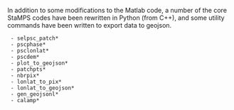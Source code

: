 In addition to some modifications to the Matlab code, a number of the core StaMPS codes have been rewritten in Python (from C++), and some utility commands have been written to export data to geojson.
```
 - selpsc_patch*
 - pscphase*
 - psclonlat*
 - pscdem*
 - plot_to_geojson*
 - patchpts*
 - nbrpix*
 - lonlat_to_pix*
 - lonlat_to_geojson*
 - gen_geojsonl*
 - calamp*
```
